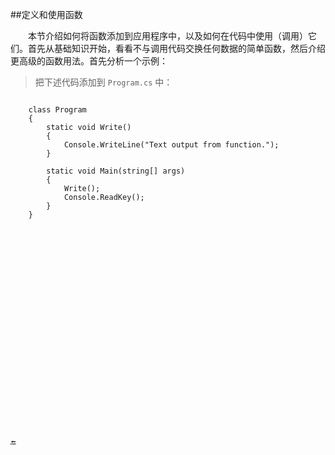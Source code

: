 ##定义和使用函数

&emsp;&emsp;本节介绍如何将函数添加到应用程序中，以及如何在代码中使用（调用）它们。首先从基础知识开始，看看不与调用代码交换任何数据的简单函数，然后介绍更高级的函数用法。首先分析一个示例：

>把下述代码添加到 `Program.cs` 中：

>```javascript
        class Program
        {
            static void Write()
            {
                Console.WriteLine("Text output from function.");
            }

            static void Main(string[] args)
            {
                Write();
                Console.ReadKey();
            }
        }
```
























🔚